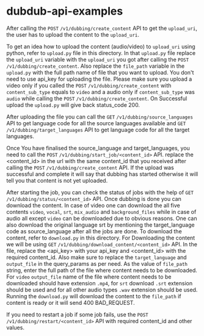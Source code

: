 # dubdub-api-examples


After calling the `POST` `/v1/dubbing/create_content` API to get the `upload_uri`, the user has to upload the content to the `upload_uri`.

To get an idea how to upload the content (audio/video) to `upload_uri` using python, refer to `upload.py` file in this directory. In that `upload.py` file replace the `upload_uri` variable with the `upload_uri` you got after calling the `POST` `/v1/dubbing/create_content`. Also replace the `file_path` variable in the `upload.py` with the full path name of file that you want to upload. You don't need to use api_key for uploading the file. Please make sure you upload a video only if you called the `POST` `/v1/dubbing/create_content` with `content_sub_type` equals to `video` and a audio only if `content_sub_type` was `audio` while calling the `POST` `/v1/dubbing/create_content`. On Successful upload the `upload.py` will give back status_code 200.

After uploading the file you can call the `GET` `/v1/dubbing/source_languages` API to get language code for all the source languages available and `GET` `/v1/dubbing/target_languages` API to get language code for all the target languages.

Once You have finalised the source_language and target_languages, you need to call the `POST` `/v1/dubbing/start_job/<content_id>` API. replace the <content_id> in the url with the same content_id that you received after calling the `POST` `/v1/dubbing/create_content` API. If the upload was successful and complete it will say that dubbing has started otherwise it will tell you that content is not yet uploaded.

After starting the job, you can check the status of jobs with the help of `GET` `/v1/dubbing/status/<content_id>` API. Once dubbing is done you can download the content. In case of video one can download the all five contents `video`, `vocal`, `srt`, `mix_audio` and `background_files` while in case of audio all except `video` can be downloaded due to obvious reasons. One can also download the original language srt by mentioning the target_language code as source_language after all the jobs are done. To download the content, refer to `download.py` in this directory. For Downloading the content we will be using `GET` `/v1/dubbing/download_content/<content_id>` API. In the file, replace the <api_key> with your api_key and <content_id> with the required content_id. Also make sure to replace the `target_language` and `output_file` in the query_params as per need. As the value of `file_path` string, enter the full path of the file where content needs to be downloaded. For `video` `output_file` name of the file where content needs to be downloaded should have extension `.mp4`, for `srt` download `.srt` extension should be used and for all other audio types `.wav` extension should be used. Running the `download.py` will download the content to the `file_path` if content is ready or it will send 400 BAD_REQUEST.

If you need to restart a job if some job fails, use the `POST` `/v1/dubbing/restart/<content_id>` API with required content_id and other values.
